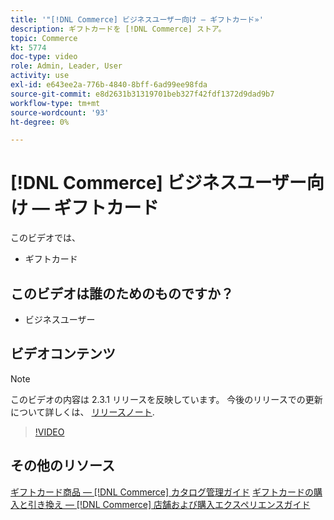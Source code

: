 ```yaml
---
title: '"[!DNL Commerce] ビジネスユーザー向け — ギフトカード»'
description: ギフトカードを [!DNL Commerce] ストア。
topic: Commerce
kt: 5774
doc-type: video
role: Admin, Leader, User
activity: use
exl-id: e643ee2a-776b-4840-8bff-6ad99ee98fda
source-git-commit: e8d2631b31319701beb327f42fdf1372d9dad9b7
workflow-type: tm+mt
source-wordcount: '93'
ht-degree: 0%

---
```


# [!DNL Commerce] ビジネスユーザー向け — ギフトカード

このビデオでは、

- ギフトカード

## このビデオは誰のためのものですか？

- ビジネスユーザー

## ビデオコンテンツ

>[!NOTE]
>
>このビデオの内容は 2.3.1 リリースを反映しています。 今後のリリースでの更新について詳しくは、 [リリースノート](https://experienceleague.adobe.com/docs/commerce-operations/release/notes/overview.html).

>[!VIDEO](https://video.tv.adobe.com/v/35959?quality=12&learn=on)

## その他のリソース

[ギフトカード商品 — [!DNL Commerce] カタログ管理ガイド](https://experienceleague.adobe.com/docs/commerce-admin/catalog/products/types/product-gift-card-create.html)
[ギフトカードの購入と引き換え — [!DNL Commerce] 店舗および購入エクスペリエンスガイド](https://experienceleague.adobe.com/docs/commerce-admin/stores-sales/point-of-purchase/gift-cards/product-gift-card-workflow.html)

